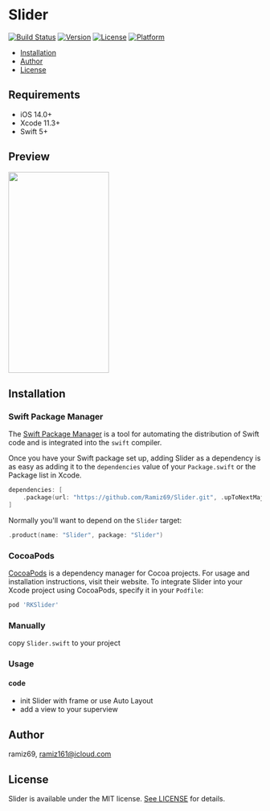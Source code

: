 # Slider

[![Build Status](https://github.com/Ramiz69/Slider/workflows/Slider%20CI/badge.svg?branch=master)](https://github.com/Ramiz69/Slider/actions)
[![Version](https://img.shields.io/cocoapods/v/RKSlider.svg?style=flat)](https://cocoapods.org/pods/RKSlider)
[![License](https://img.shields.io/cocoapods/l/RKSlider.svg?style=flat)](https://cocoapods.org/pods/RKSlider)
[![Platform](https://img.shields.io/cocoapods/p/RKSlider.svg?style=flat)](https://cocoapods.org/pods/RKSlider)

- [Installation](#installation)
- [Author](#author)
- [License](#license)

## Requirements

- iOS 14.0+
- Xcode 11.3+
- Swift 5+

## Preview
<img src="https://github.com/Ramiz69/Slider/blob/master/example.gif" width="200" height="400">

## Installation

### Swift Package Manager

The [Swift Package Manager](https://swift.org/package-manager/) is a tool for automating the distribution of Swift code and is integrated into the `swift` compiler.

Once you have your Swift package set up, adding Slider as a dependency is as easy as adding it to the `dependencies` value of your `Package.swift` or the Package list in Xcode.

```swift
dependencies: [
    .package(url: "https://github.com/Ramiz69/Slider.git", .upToNextMajor(from: "0.0.9"))
]
```

Normally you'll want to depend on the `Slider` target:

```swift
.product(name: "Slider", package: "Slider")
```

### CocoaPods

[CocoaPods](https://cocoapods.org) is a dependency manager for Cocoa projects. For usage and installation instructions, visit their website. To integrate Slider into your Xcode project using CocoaPods, specify it in your `Podfile`:

```ruby
pod 'RKSlider'
```

### Manually
copy `Slider.swift` to your project

### Usage

#### code
- init Slider with frame or use Auto Layout
- add a view to your superview

## Author

ramiz69, ramiz161@icloud.com

## License

Slider is available under the MIT license. [See LICENSE](https://github.com/Ramiz69/Slider/blob/master/LICENSE) for details.
